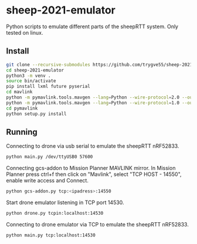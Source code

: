# sheep-2021-emulator
Python scripts to emulate different parts of the sheepRTT system. Only tested on linux.

## Install
```bash
git clone --recursive-submodules https://github.com/trygve55/sheep-2021-emulator
cd sheep-2021-emulator
python3 -m venv .
source bin/activate
pip install lxml future pyserial
cd mavlink
python -m pymavlink.tools.mavgen --lang=Python --wire-protocol=2.0 --output=pymavlink/dialects/v20/sheeprtt_ardupilotmega.py message_definitions/v1.0/sheeprtt_ardupilotmega.xml
python -m pymavlink.tools.mavgen --lang=Python --wire-protocol=1.0 --output=pymavlink/dialects/v10/sheeprtt_ardupilotmega.py message_definitions/v1.0/sheeprtt_ardupilotmega.xml
cd pymavlink
python setup.py install
```

## Running
Connecting to drone via usb serial to emulate the sheepRTT nRF52833.
```bash
python main.py /dev/ttyUSB0 57600
```
Connecting gcs-addon to Mission Planner MAVLINK mirror. In Mission Planner press ctrl+f then click on "Mavlink", select "TCP HOST - 14550", enable write access and Connect.
```bash
python gcs-addon.py tcp:<ipadress>:14550
```
Start drone emulator listening in TCP port 14530.
```bash
python drone.py tcpin:localhost:14530
```
Connecting to drone emulator via TCP to emulate the sheepRTT nRF52833.
```bash
python main.py tcp:localhost:14530
```
